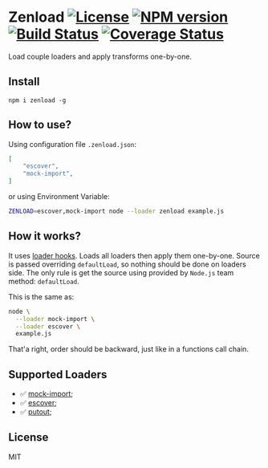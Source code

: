 # Zenload [![License][LicenseIMGURL]][LicenseURL] [![NPM version][NPMIMGURL]][NPMURL] [![Build Status][BuildStatusIMGURL]][BuildStatusURL] [![Coverage Status][CoverageIMGURL]][CoverageURL]

[NPMIMGURL]: https://img.shields.io/npm/v/zenload.svg?style=flat
[BuildStatusURL]: https://github.com/coderaiser/zenload/actions?query=workflow%3A%22Node+CI%22 "Build Status"
[BuildStatusIMGURL]: https://github.com/coderaiser/zenload/workflows/Node%20CI/badge.svg
[LicenseIMGURL]: https://img.shields.io/badge/license-MIT-317BF9.svg?style=flat
[NPMURL]: https://npmjs.org/package/zenload "npm"
[LicenseURL]: https://tldrlegal.com/license/mit-license "MIT License"
[CoverageURL]: https://coveralls.io/github/coderaiser/zenload?branch=master
[CoverageIMGURL]: https://coveralls.io/repos/coderaiser/zenload/badge.svg?branch=master&service=github

Load couple loaders and apply transforms one-by-one.

## Install

```
npm i zenload -g
```

## How to use?

Using configuration file `.zenload.json`:

```json
[
    "escover",
    "mock-import",
]
```

or using Environment Variable:

```sh
ZENLOAD=escover,mock-import node --loader zenload example.js
```

## How it works?

It uses [loader hooks](https://nodejs.org/docs/latest/api/esm.html#loaders).
Loads all loaders then apply them one-by-one. Source is passed overriding `defaultLoad`, so nothing should be done
on loaders side. The only rule is get the source using provided by `Node.js` team method: `defaultLoad`.

This is the same as:

```sh
node \
  --loader mock-import \
  --loader escover \
  example.js
```

That'a right, order should be backward, just like in a functions call chain.

## Supported Loaders

- ✅ [mock-import](https://github.com/coderaiser/mock-import);
- ✅ [escover](https://github.com/coderaiser/escover);
- ✅ [putout](https://github.com/coderaiser/putout);

## License

MIT
